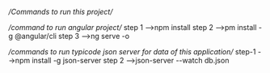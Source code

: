 */Commands to run this project/*

*/command to run angular project/*
step 1 -->npm install
step 2 -->pm install -g @angular/cli
step 3 -->ng serve -o

*/commands to run typicode json server for data of this application/*
step-1 -->npm install -g json-server
step 2 -->json-server --watch db.json
